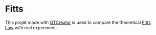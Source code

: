 # Fitts

This projet made with [QTCreator](https://www.qt.io/product/development-tools) is used to compare the theoretical [Fitts Law](https://en.wikipedia.org/wiki/Fitts%27s_law) with real experiment.
